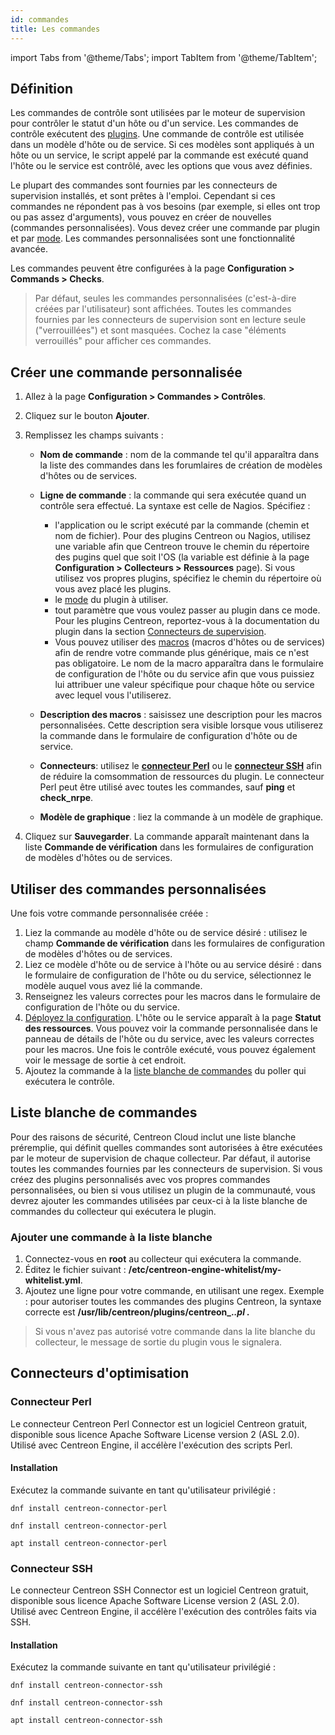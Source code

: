 ```yaml
---
id: commandes
title: Les commandes
---
```

import Tabs from '@theme/Tabs';
import TabItem from '@theme/TabItem';

## Définition

Les commandes de contrôle sont utilisées par le moteur de supervision pour contrôler le statut d'un hôte ou d'un service. Les commandes de contrôle exécutent des [plugins](../../resources/glossary.md#plugin). Une commande de contrôle est utilisée dans un modèle d'hôte ou de service. Si ces modèles sont appliqués à un hôte ou un service, le script appelé par la commande est exécuté quand l'hôte ou le service est contrôlé, avec les options que vous avez définies.

Le plupart des commandes sont fournies par les connecteurs de supervision installés, et sont prêtes à l'emploi. Cependant si ces commandes ne répondent pas à vos besoins (par exemple, si elles ont trop ou pas assez d'arguments), vous pouvez en créer de nouvelles (commandes personnalisées). Vous devez créer une commande par plugin et par [mode](../../resources/glossary.md#mode). Les commandes personnalisées sont une fonctionnalité avancée.

Les commandes peuvent être configurées à la page **Configuration > Commands > Checks**.

> Par défaut, seules les commandes personnalisées (c'est-à-dire créées par l'utilisateur) sont affichées. Toutes les commandes fournies par les connecteurs de supervision sont en lecture seule ("verrouillées") et sont masquées. Cochez la case "éléments verrouillés" pour afficher ces commandes.

## Créer une commande personnalisée

1. Allez à la page **Configuration > Commandes > Contrôles**.
2. Cliquez sur le bouton **Ajouter**.
3. Remplissez les champs suivants :

   * **Nom de commande** : nom de la commande tel qu'il apparaîtra dans la liste des commandes dans les forumlaires de création de modèles d'hôtes ou de services.
   * **Ligne de commande** : la commande qui sera exécutée quand un contrôle sera effectué. La syntaxe est celle de Nagios. Spécifiez :

      * l'application ou le script exécuté par la commande (chemin et nom de fichier). Pour des plugins Centreon ou Nagios, utilisez une variable afin que Centreon trouve le chemin du répertoire des pugins quel que soit l'OS (la variable est définie à la page **Configuration > Collecteurs > Ressources** page). Si vous utilisez vos propres plugins, spécifiez le chemin du répertoire où vous avez placé les plugins.
      * le [mode](../../resources/glossary.md#mode) du plugin à utiliser.
      * tout paramètre que vous voulez passer au plugin dans ce mode. Pour les plugins Centreon, reportez-vous à la documentation du plugin dans la section [Connecteurs de supervision](/pp/integrations/plugin-packs/getting-started/introduction).
      * Vous pouvez utiliser des [macros](macros.md) (macros d'hôtes ou de services) afin de rendre votre commande plus générique, mais ce n'est pas obligatoire. Le nom de la macro apparaîtra dans le formulaire de configuration de l'hôte ou du service afin que vous puissiez lui attribuer une valeur spécifique pour chaque hôte ou service avec lequel vous l'utiliserez.

   * **Description des macros** : saisissez une description pour les macros personnalisées. Cette description sera visible lorsque vous utiliserez la commande dans le formulaire de configuration d'hôte ou de service.
   * **Connecteurs**: utilisez le **[connecteur Perl](#perl-connector)** ou le **[connecteur SSH](#ssh-connector)** afin de réduire la comsommation de ressources du plugin. Le connecteur Perl peut être utilisé avec toutes les commandes, sauf **ping** et **check_nrpe**.
   * **Modèle de graphique** : liez la commande à un modèle de graphique.

4. Cliquez sur **Sauvegarder**. La commande apparaît maintenant dans la liste **Commande de vérification** dans les formulaires de configuration de modèles d'hôtes ou de services.

## Utiliser des commandes personnalisées

Une fois votre commande personnalisée créée :

1. Liez la commande au modèle d'hôte ou de service désiré : utilisez le champ **Commande de vérification** dans les formulaires de configuration de modèles d'hôtes ou de services.
2. Liez ce modèle d'hôte ou de service à l'hôte ou au service désiré : dans le formulaire de configuration de l'hôte ou du service, sélectionnez le modèle auquel vous avez lié la commande.
3. Renseignez les valeurs correctes pour les macros dans le formulaire de configuration de l'hôte ou du service.
3. [Déployez la configuration](../monitoring-servers/deploying-a-configuration.md). L'hôte ou le service apparaît à la page **Statut des ressources**. Vous pouvez voir la commande personnalisée dans le panneau de détails de l'hôte ou du service, avec les valeurs correctes pour les macros. Une fois le contrôle exécuté, vous pouvez également voir le message de sortie à cet endroit.
4. Ajoutez la commande à la [liste blanche de commandes](#command-whitelist) du poller qui exécutera le contrôle.

## Liste blanche de commandes

Pour des raisons de sécurité, Centreon Cloud inclut une liste blanche préremplie, qui définit quelles commandes sont autorisées à être exécutées par le moteur de supervision de chaque collecteur. Par défaut, il autorise toutes les commandes fournies par les connecteurs de supervision. Si vous créez des plugins personnalisés avec vos propres commandes personnalisées, ou bien si vous utilisez un plugin de la communauté, vous devrez ajouter les commandes utilisées par ceux-ci à la liste blanche de commandes du collecteur qui exécutera le plugin.

### Ajouter une commande à la liste blanche

1. Connectez-vous en **root** au collecteur qui exécutera la commande.
2. Éditez le fichier suivant : **/etc/centreon-engine-whitelist/my-whitelist.yml**.
3. Ajoutez une ligne pour votre commande, en utilisant une regex. Exemple : pour autoriser toutes les commandes des plugins Centreon, la syntaxe correcte est **\/usr\/lib\/centreon\/plugins\/centreon_.*\.pl .***

> Si vous n'avez pas autorisé votre commande dans la lite blanche du collecteur, le message de sortie du plugin vous le signalera.

## Connecteurs d'optimisation

### Connecteur Perl

Le connecteur Centreon Perl Connector est un logiciel Centreon gratuit, disponible sous licence Apache Software License version 2 (ASL 2.0).
Utilisé avec Centreon Engine, il accélère l'exécution des scripts Perl.

#### Installation

Exécutez la commande suivante en tant qu'utilisateur privilégié :

<Tabs groupId="sync">
<TabItem value="Alma / RHEL / Oracle Linux 8" label="Alma / RHEL / Oracle Linux 8">

``` shell
dnf install centreon-connector-perl
```

</TabItem>
<TabItem value="Alma / RHEL / Oracle Linux 9" label="Alma / RHEL / Oracle Linux 9">

``` shell
dnf install centreon-connector-perl
```

</TabItem>
<TabItem value="Debian 11" label="Debian 11">

``` shell
apt install centreon-connector-perl
```

</TabItem>
</Tabs>

### Connecteur SSH

Le connecteur Centreon SSH Connector est un logiciel Centreon gratuit, disponible sous licence Apache Software License version 2 (ASL 2.0).
Utilisé avec Centreon Engine, il accélère l'exécution des contrôles faits via SSH.

#### Installation

Exécutez la commande suivante en tant qu'utilisateur privilégié :

<Tabs groupId="sync">
<TabItem value="Alma / RHEL / Oracle Linux 8" label="Alma / RHEL / Oracle Linux 8">

``` shell
dnf install centreon-connector-ssh
```

</TabItem>
<TabItem value="Alma / RHEL / Oracle Linux 9" label="Alma / RHEL / Oracle Linux 9">

``` shell
dnf install centreon-connector-ssh
```

</TabItem>
<TabItem value="Debian 11" label="Debian 11">

``` shell
apt install centreon-connector-ssh
```

</TabItem>
</Tabs>

